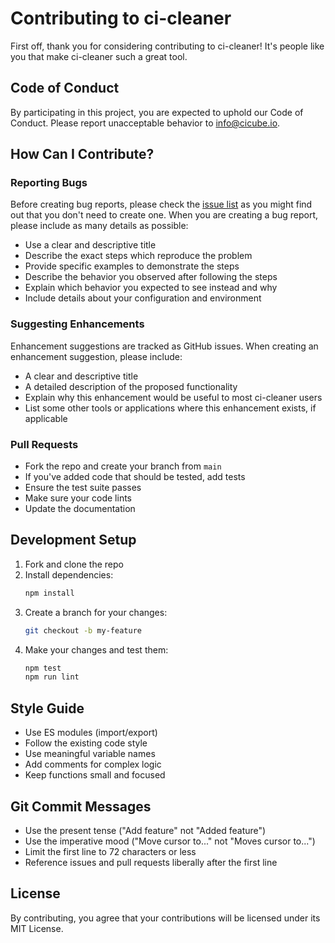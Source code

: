 # Contributing to ci-cleaner

First off, thank you for considering contributing to ci-cleaner! It's people like you that make ci-cleaner such a great tool.

## Code of Conduct

By participating in this project, you are expected to uphold our Code of Conduct. Please report unacceptable behavior to [info@cicube.io](mailto:info@cicube.io).

## How Can I Contribute?

### Reporting Bugs

Before creating bug reports, please check the [issue list](https://github.com/CI-Cube/ci-cleaner/issues) as you might find out that you don't need to create one. When you are creating a bug report, please include as many details as possible:

* Use a clear and descriptive title
* Describe the exact steps which reproduce the problem
* Provide specific examples to demonstrate the steps
* Describe the behavior you observed after following the steps
* Explain which behavior you expected to see instead and why
* Include details about your configuration and environment

### Suggesting Enhancements

Enhancement suggestions are tracked as GitHub issues. When creating an enhancement suggestion, please include:

* A clear and descriptive title
* A detailed description of the proposed functionality
* Explain why this enhancement would be useful to most ci-cleaner users
* List some other tools or applications where this enhancement exists, if applicable

### Pull Requests

* Fork the repo and create your branch from `main`
* If you've added code that should be tested, add tests
* Ensure the test suite passes
* Make sure your code lints
* Update the documentation

## Development Setup

1. Fork and clone the repo
2. Install dependencies:
   ```bash
   npm install
   ```
3. Create a branch for your changes:
   ```bash
   git checkout -b my-feature
   ```
4. Make your changes and test them:
   ```bash
   npm test
   npm run lint
   ```

## Style Guide

* Use ES modules (import/export)
* Follow the existing code style
* Use meaningful variable names
* Add comments for complex logic
* Keep functions small and focused

## Git Commit Messages

* Use the present tense ("Add feature" not "Added feature")
* Use the imperative mood ("Move cursor to..." not "Moves cursor to...")
* Limit the first line to 72 characters or less
* Reference issues and pull requests liberally after the first line

## License

By contributing, you agree that your contributions will be licensed under its MIT License. 